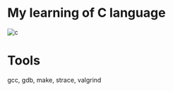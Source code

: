 # My learning of C language

![c](https://img.shields.io/badge/C-00599C?style=for-the-badge&logo=c&logoColor=white)

# Tools
gcc, gdb, make, strace, valgrind
